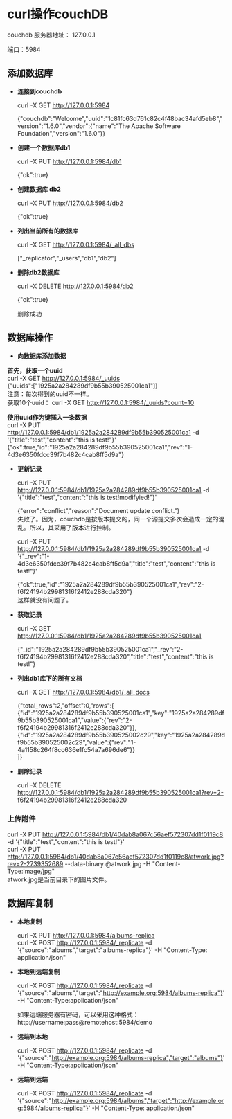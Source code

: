 

# curl操作couchDB

couchdb 服务器地址： 127.0.0.1 

端口：5984

## 添加数据库

- **连接到couchdb**

    curl -X GET http://127.0.0.1:5984   
    
    {"couchdb":"Welcome","uuid":"1c81fc63d761c82c4f48bac34afd5eb8","version":"1.6.0","vendor":{"name":"The Apache Software Foundation","version":"1.6.0"}}
    
- **创建一个数据库db1**
    
    curl -X PUT http://127.0.0.1:5984/db1
    
    {"ok":true}
    
- **创建数据库 db2**
    
    curl -X PUT http://127.0.0.1:5984/db2
    
    {"ok":true}
    
- **列出当前所有的数据库**

    curl -X GET http://127.0.0.1:5984/_all_dbs      
    
    ["_replicator","_users","db1","db2"]
    

- **删除db2数据库**
    
    curl -X DELETE http://127.0.0.1:5984/db2        
    
    {"ok":true}     
    
    删除成功        
    
## 数据库操作


- **向数据库添加数据**
> 
 **首先，获取一个uuid**       
    curl -X GET http://127.0.0.1:5984/_uuids        
    {"uuids":["1925a2a284289df9b55b390525001ca1"]}      
    注意：每次得到的uuid不一样。    
    获取10个uuid： curl -X GET http://127.0.0.1:5984/_uuids?count=10        
> 
 **使用uuid作为键插入一条数据**             
    curl -X PUT http://127.0.0.1:5984/db1/1925a2a284289df9b55b390525001ca1 -d '{"title":"test","content":"this is test!"}'         
    {"ok":true,"id":"1925a2a284289df9b55b390525001ca1","rev":"1-4d3e6350fdcc39f7b482c4cab8ff5d9a"}
    
- **更新记录**

    curl -X PUT http://127.0.0.1:5984/db1/1925a2a284289df9b55b390525001ca1 -d '{"title":"test","content":"this is test!modifyied!"}'        
    
    {"error":"conflict","reason":"Document update conflict."}           
    失败了。因为，couchdb是按版本提交的，同一个源提交多次会造成一定的混乱。所以，其采用了版本进行控制。           
    
    curl -X PUT http://127.0.0.1:5984/db1/1925a2a284289df9b55b390525001ca1 -d '{"_rev":"1-4d3e6350fdcc39f7b482c4cab8ff5d9a","title":"test","content":"this is test!"}'          
    
    {"ok":true,"id":"1925a2a284289df9b55b390525001ca1","rev":"2-f6f24194b29981316f2412e288cda320"}      
    这样就没有问题了。           
    
- **获取记录**
    
    curl -X GET http://127.0.0.1:5984/db1/1925a2a284289df9b55b390525001ca1          
    
    {"_id":"1925a2a284289df9b55b390525001ca1","_rev":"2-f6f24194b29981316f2412e288cda320","title":"test","content":"this is test!"}
    

- **列出db1库下的所有文档**

    curl -X GET http://127.0.0.1:5984/db1/_all_docs
    
    {"total_rows":2,"offset":0,"rows":[             
    {"id":"1925a2a284289df9b55b390525001ca1","key":"1925a2a284289df9b55b390525001ca1","value":{"rev":"2-f6f24194b29981316f2412e288cda320"}},        
    {"id":"1925a2a284289df9b55b390525002c29","key":"1925a2a284289df9b55b390525002c29","value":{"rev":"1-4a1158c264f8cc636e1fc54a7a696de6"}}         
    ]}          
   
- **删除记录**

    curl -X DELETE http://127.0.0.1:5984/db1/1925a2a284289df9b55b390525001ca1?rev=2-f6f24194b29981316f2412e288cda320        
  
### 上传附件

  curl -X PUT http://127.0.0.1:5984/db1/40dab8a067c56aef572307dd1f0119c8 -d '{"title":"test","content":"this is test!"}'            
  curl -X PUT http://127.0.0.1:5984/db1/40dab8a067c56aef572307dd1f0119c8/atwork.jpg?rev=2-2739352689 --data-binary @atwork.jpg -H "Content-Type:image/jpg"          
  atwork.jpg是当前目录下的图片文件。            
  
## 数据库复制
        
-  **本地复制**
  
    curl -X PUT http://127.0.0.1:5984/albums-replica            
    curl -X POST http://127.0.0.1:5984/_replicate -d '{"source":"albums","target":"albums-replica"}' -H "Content-Type: application/json"        

- **本地到远端复制**
    
    curl -X POST http://127.0.0.1:5984/_replicate -d '{"source":"albums","target":"http://example.org:5984/albums-replica"}' -H "Content-Type:application/json"     
    
    如果远端服务器有密码，可以采用这种格式：http://username:pass@remotehost:5984/demo           

- **远端到本地**

    curl -X POST http://127.0.0.1:5984/_replicate -d '{"source":"http://example.org:5984/albums-replica","target":"albums"}' -H "Content-Type:application/json"     

- **远端到远端**

    curl -X POST http://127.0.0.1:5984/_replicate -d '{"source":"http://example.org:5984/albums","target":"http://example.org:5984/albums-replica"}' -H "Content-Type: application/json"            
    
